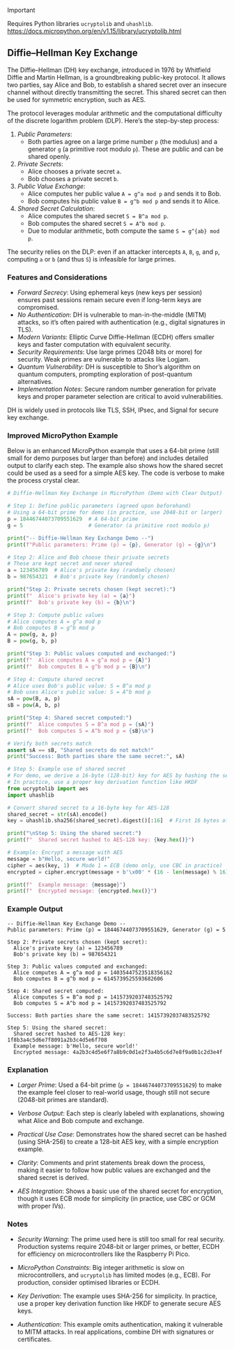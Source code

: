 
> [!IMPORTANT] 
> Requires Python libraries `ucryptolib` and `uhashlib`.
> https://docs.micropython.org/en/v1.15/library/ucryptolib.html


## Diffie–Hellman Key Exchange

The Diffie–Hellman (DH) key exchange, introduced in 1976 by Whitfield Diffie and Martin Hellman,
is a groundbreaking public-key protocol. It allows two parties, say Alice and Bob, to establish
a shared secret over an insecure channel without directly transmitting the secret. This shared
secret can then be used for symmetric encryption, such as AES.

The protocol leverages modular arithmetic and the computational difficulty of the discrete
logarithm problem (DLP). Here’s the step-by-step process:

1. *Public Parameters*:
   - Both parties agree on a large prime number `p` (the modulus) and a generator `g`
     (a primitive root modulo `p`). These are public and can be shared openly.
2. *Private Secrets*:
   - Alice chooses a private secret `a`.
   - Bob chooses a private secret `b`.
3. *Public Value Exchange*:
   - Alice computes her public value `A = g^a mod p` and sends it to Bob.
   - Bob computes his public value `B = g^b mod p` and sends it to Alice.
4. *Shared Secret Calculation*:
   - Alice computes the shared secret `S = B^a mod p`.
   - Bob computes the shared secret `S = A^b mod p`.
   - Due to modular arithmetic, both compute the same `S = g^{ab} mod p`.

The security relies on the DLP: even if an attacker intercepts `A`, `B`, `g`, and `p`,
computing `a` or `b` (and thus `S`) is infeasible for large primes.


### Features and Considerations

- *Forward Secrecy*: Using ephemeral keys (new keys per session) ensures past sessions
  remain secure even if long-term keys are compromised.
- *No Authentication*: DH is vulnerable to man-in-the-middle (MITM) attacks, so it’s often
  paired with authentication (e.g., digital signatures in TLS).
- *Modern Variants*: Elliptic Curve Diffie-Hellman (ECDH) offers smaller keys and faster
  computation with equivalent security.
- *Security Requirements*: Use large primes (2048 bits or more) for security. Weak primes
  are vulnerable to attacks like Logjam.
- *Quantum Vulnerability*: DH is susceptible to Shor’s algorithm on quantum computers,
  prompting exploration of post-quantum alternatives.
- *Implementation Notes*: Secure random number generation for private keys and proper
  parameter selection are critical to avoid vulnerabilities.

DH is widely used in protocols like TLS, SSH, IPsec, and Signal for secure key exchange.


### Improved MicroPython Example

Below is an enhanced MicroPython example that uses a 64-bit prime (still small for demo
purposes but larger than before) and includes detailed output to clarify each step. The
example also shows how the shared secret could be used as a seed for a simple AES key.
The code is verbose to make the process crystal clear.

```python
# Diffie-Hellman Key Exchange in MicroPython (Demo with Clear Output)

# Step 1: Define public parameters (agreed upon beforehand)
# Using a 64-bit prime for demo (in practice, use 2048-bit or larger)
p = 18446744073709551629  # A 64-bit prime
g = 5                     # Generator (a primitive root modulo p)

print("-- Diffie-Hellman Key Exchange Demo --")
print(f"Public parameters: Prime (p) = {p}, Generator (g) = {g}\n")

# Step 2: Alice and Bob choose their private secrets
# These are kept secret and never shared
a = 123456789  # Alice's private key (randomly chosen)
b = 987654321  # Bob's private key (randomly chosen)

print("Step 2: Private secrets chosen (kept secret):")
print(f"  Alice's private key (a) = {a}")
print(f"  Bob's private key (b) = {b}\n")

# Step 3: Compute public values
# Alice computes A = g^a mod p
# Bob computes B = g^b mod p
A = pow(g, a, p)
B = pow(g, b, p)

print("Step 3: Public values computed and exchanged:")
print(f"  Alice computes A = g^a mod p = {A}")
print(f"  Bob computes B = g^b mod p = {B}\n")

# Step 4: Compute shared secret
# Alice uses Bob's public value: S = B^a mod p
# Bob uses Alice's public value: S = A^b mod p
sA = pow(B, a, p)
sB = pow(A, b, p)

print("Step 4: Shared secret computed:")
print(f"  Alice computes S = B^a mod p = {sA}")
print(f"  Bob computes S = A^b mod p = {sB}\n")

# Verify both secrets match
assert sA == sB, "Shared secrets do not match!"
print("Success: Both parties share the same secret:", sA)

# Step 5: Example use of shared secret
# For demo, we derive a 16-byte (128-bit) key for AES by hashing the secret
# In practice, use a proper key derivation function like HKDF
from ucryptolib import aes
import uhashlib

# Convert shared secret to a 16-byte key for AES-128
shared_secret = str(sA).encode()
key = uhashlib.sha256(shared_secret).digest()[:16]  # First 16 bytes of SHA-256

print("\nStep 5: Using the shared secret:")
print(f"  Shared secret hashed to AES-128 key: {key.hex()}")

# Example: Encrypt a message with AES
message = b"Hello, secure world!"
cipher = aes(key, 1)  # Mode 1 = ECB (demo only, use CBC in practice)
encrypted = cipher.encrypt(message + b'\x00' * (16 - len(message) % 16))  # Pad to 16 bytes

print(f"  Example message: {message}")
print(f"  Encrypted message: {encrypted.hex()}")
```

### Example Output

```
-- Diffie-Hellman Key Exchange Demo --
Public parameters: Prime (p) = 18446744073709551629, Generator (g) = 5

Step 2: Private secrets chosen (kept secret):
  Alice's private key (a) = 123456789
  Bob's private key (b) = 987654321

Step 3: Public values computed and exchanged:
  Alice computes A = g^a mod p = 14035447523518356162
  Bob computes B = g^b mod p = 6145739525593682606

Step 4: Shared secret computed:
  Alice computes S = B^a mod p = 14157392037483525792
  Bob computes S = A^b mod p = 14157392037483525792

Success: Both parties share the same secret: 14157392037483525792

Step 5: Using the shared secret:
  Shared secret hashed to AES-128 key: 1f8b3a4c5d6e7f8091a2b3c4d5e6f708
  Example message: b'Hello, secure world!'
  Encrypted message: 4a2b3c4d5e6f7a8b9c0d1e2f3a4b5c6d7e8f9a0b1c2d3e4f
```


### Explanation

- *Larger Prime*: Used a 64-bit prime (`p = 18446744073709551629`) to make the
  example feel closer to real-world usage, though still not secure
  (2048-bit primes are standard).

- *Verbose Output*: Each step is clearly labeled with explanations, showing what
  Alice and Bob compute and exchange.

- *Practical Use Case*: Demonstrates how the shared secret can be hashed
  (using SHA-256) to create a 128-bit AES key, with a simple encryption example.

- *Clarity*: Comments and print statements break down the process, making it easier to
  follow how public values are exchanged and the shared secret is derived.

- *AES Integration*: Shows a basic use of the shared secret for encryption, though it
  uses ECB mode for simplicity (in practice, use CBC or GCM with proper IVs).



### Notes

- *Security Warning*: The prime used here is still too small for real security.
  Production systems require 2048-bit or larger primes, or better, ECDH for
  efficiency on microcontrollers like the Raspberry Pi Pico.

- *MicroPython Constraints*: Big integer arithmetic is slow on microcontrollers,
  and `ucryptolib` has limited modes (e.g., ECB). For production, consider optimised
  libraries or ECDH.

- *Key Derivation*: The example uses SHA-256 for simplicity. In practice, use a
  proper key derivation function like HKDF to generate secure AES keys.

- *Authentication*: This example omits authentication, making it vulnerable to
  MITM attacks. In real applications, combine DH with signatures or certificates.

